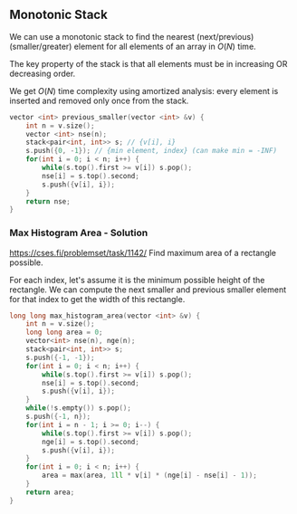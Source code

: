 ## Monotonic Stack

We can use a monotonic stack to find the nearest (next/previous) (smaller/greater) element for all elements of an array in $O(N)$ time. 

The key property of the stack is that all elements must be in increasing OR decreasing order. 

We get $O(N)$ time complexity using amortized analysis: every element is inserted and removed only once from the stack.

```c++
vector <int> previous_smaller(vector <int> &v) {
    int n = v.size();
    vector <int> nse(n);
    stack<pair<int, int>> s; // {v[i], i}
    s.push({0, -1}); // {min element, index} (can make min = -INF)
    for(int i = 0; i < n; i++) {
        while(s.top().first >= v[i]) s.pop();
        nse[i] = s.top().second;
        s.push({v[i], i});
    }
    return nse;
}
```

### Max Histogram Area - Solution

https://cses.fi/problemset/task/1142/ Find maximum area of a rectangle possible. 

For each index, let's assume it is the minimum possible height of the rectangle. We can compute the next smaller and previous smaller element for that index to get the width of this rectangle. 

```c++
long long max_histogram_area(vector <int> &v) {
    int n = v.size();
    long long area = 0;
    vector<int> nse(n), nge(n);
    stack<pair<int, int>> s;
    s.push({-1, -1});
    for(int i = 0; i < n; i++) {
        while(s.top().first >= v[i]) s.pop();
        nse[i] = s.top().second;
        s.push({v[i], i});
    }
    while(!s.empty()) s.pop();
    s.push({-1, n});
    for(int i = n - 1; i >= 0; i--) {
        while(s.top().first >= v[i]) s.pop();
        nge[i] = s.top().second;
        s.push({v[i], i});
    }
    for(int i = 0; i < n; i++) {
        area = max(area, 1ll * v[i] * (nge[i] - nse[i] - 1));
    }
    return area;
}
```